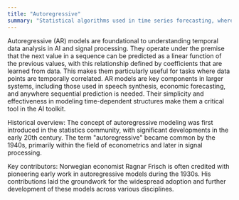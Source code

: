 ```yaml
---
title: "Autoregressive"
summary: "Statistical algorithms used in time series forecasting, where future values are predicted based on a weighted sum of past observations."
---
```

Autoregressive (AR) models are foundational to understanding temporal data analysis in AI and signal processing. They operate under the premise that the next value in a sequence can be predicted as a linear function of the previous values, with this relationship defined by coefficients that are learned from data. This makes them particularly useful for tasks where data points are temporally correlated. AR models are key components in larger systems, including those used in speech synthesis, economic forecasting, and anywhere sequential prediction is needed. Their simplicity and effectiveness in modeling time-dependent structures make them a critical tool in the AI toolkit.

Historical overview: The concept of autoregressive modeling was first introduced in the statistics community, with significant developments in the early 20th century. The term "autoregressive" became common by the 1940s, primarily within the field of econometrics and later in signal processing.

Key contributors: Norwegian economist Ragnar Frisch is often credited with pioneering early work in autoregressive models during the 1930s. His contributions laid the groundwork for the widespread adoption and further development of these models across various disciplines.
